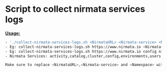 # Script to collect nirmata services logs

<ins>**Usage:**</ins>

```sh
- './collect-nirmata-services-logs.sh <NirmataURL> <Nirmata-service> <Namespace>'
- Eg: collect-nirmata-services-logs.sh https://www.nirmata.io <Nirmata-service> <Namespace>
- Eg: collect-nirmata-services-logs.sh https://www.nirmata.io config nirmata
- Nirmata Services: activity,catalog,cluster,config,environments,users

Make sure to replace <NirmataURL>,<Nirmata-service> and <Namespace> with appropriate values 
```
